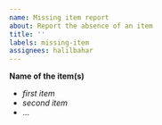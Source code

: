 ```yaml
---
name: Missing item report
about: Report the absence of an item
title: ''
labels: missing-item
assignees: halilbahar
---
```


**Name of the item(s)**
* _first item_
* _second item_
*  ...
